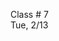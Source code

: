 
<div class="lecture1">

<div class="column_date">

Class # 7 <br> 
Tue, 2/13 

</div>

<div class="column_materials">
<p markdown="block">



</p>
</div>


<div class="column_assign">
<p markdown="block">




</p>
</div>
    
</div>
